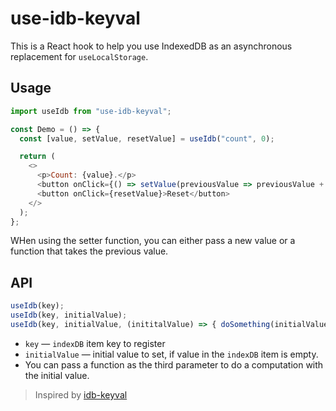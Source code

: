 # use-idb-keyval

This is a React hook to help you use IndexedDB as an asynchronous replacement for `useLocalStorage`. 

## Usage

```javascript
import useIdb from "use-idb-keyval";

const Demo = () => {
  const [value, setValue, resetValue] = useIdb("count", 0);

  return (
    <>
      <p>Count: {value}.</p>
      <button onClick={() => setValue(previousValue => previousValue + 1)}>Increment</button>
      <button onClick={resetValue}>Reset</button>
    </>
  );
};
```

WHen using the setter function, you can either pass a new value or a function that takes the previous value.

## API

```javascript
useIdb(key);
useIdb(key, initialValue);
useIdb(key, initialValue, (inititalValue) => { doSomething(initialValue});
```

- `key` &mdash; `indexDB` item key to register
- `initialValue` &mdash; initial value to set, if value in the `indexDB` item is empty.
- You can pass a function as the third parameter to do a computation with the initial value.

> Inspired by [idb-keyval](https://github.com/jakearchibald/idb-keyval)
